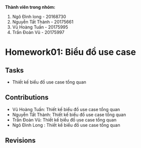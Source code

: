**Thành viên trong nhóm:**
1. Ngô Đình long - 20168730
2. Nguyễn Tất Thành - 20175661
3. Vũ Hoàng Tuấn - 20175995
4. Trần Đoàn Vũ - 20175997


# Homework01: Biểu đồ use case
## Tasks
 - Thiết kế biểu đồ use case tổng quan
## Contributions
 - Vũ Hoàng Tuấn: Thiết kế biểu đồ use case tổng quan
 - Nguyễn Tất Thành: Thiết kế biểu đồ use case tổng quan
 - Trần Đoàn Vũ: Thiết kế biểu đồ use case tổng quan
 - Ngô Đình Long : Thiết kế biểu đồ use case tổng quan
## Revisions